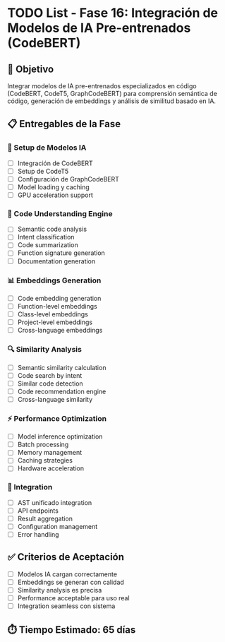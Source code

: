 # TODO List - Fase 16: Integración de Modelos de IA Pre-entrenados (CodeBERT)

## 🎯 Objetivo
Integrar modelos de IA pre-entrenados especializados en código (CodeBERT, CodeT5, GraphCodeBERT) para comprensión semántica de código, generación de embeddings y análisis de similitud basado en IA.

## 📋 Entregables de la Fase

### 🤖 Setup de Modelos IA
- [ ] Integración de CodeBERT
- [ ] Setup de CodeT5
- [ ] Configuración de GraphCodeBERT
- [ ] Model loading y caching
- [ ] GPU acceleration support

### 🧠 Code Understanding Engine
- [ ] Semantic code analysis
- [ ] Intent classification
- [ ] Code summarization
- [ ] Function signature generation
- [ ] Documentation generation

### 📊 Embeddings Generation
- [ ] Code embedding generation
- [ ] Function-level embeddings
- [ ] Class-level embeddings
- [ ] Project-level embeddings
- [ ] Cross-language embeddings

### 🔍 Similarity Analysis
- [ ] Semantic similarity calculation
- [ ] Code search by intent
- [ ] Similar code detection
- [ ] Code recommendation engine
- [ ] Cross-language similarity

### ⚡ Performance Optimization
- [ ] Model inference optimization
- [ ] Batch processing
- [ ] Memory management
- [ ] Caching strategies
- [ ] Hardware acceleration

### 🔗 Integration
- [ ] AST unificado integration
- [ ] API endpoints
- [ ] Result aggregation
- [ ] Configuration management
- [ ] Error handling

## ✅ Criterios de Aceptación
- [ ] Modelos IA cargan correctamente
- [ ] Embeddings se generan con calidad
- [ ] Similarity analysis es precisa
- [ ] Performance acceptable para uso real
- [ ] Integration seamless con sistema

## ⏱️ Tiempo Estimado: 65 días
